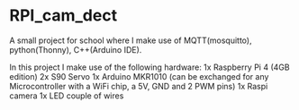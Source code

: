 # RPI_cam_dect
A small project for school where I make use of MQTT(mosquitto), python(Thonny), C++(Arduino IDE).


In this project I make use of the following hardware: 
1x Raspberry Pi 4 (4GB edition)
2x S90 Servo
1x Arduino MKR1010 (can be exchanged for any Microcontroller with a WiFi chip, a 5V, GND and 2 PWM pins)
1x Raspi camera
1x LED
couple of wires

<add more info after uploading>
